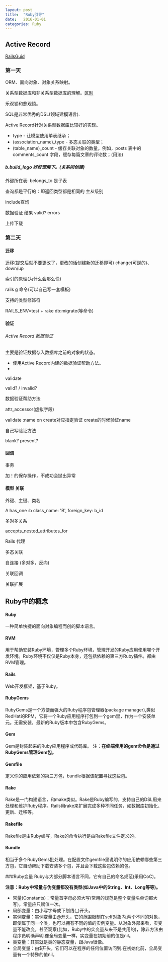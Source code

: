 ```yaml
---
layout: post
title:  "Ruby引导"
date:   2016-01-01
categories: Ruby
---
```


## Active Record
[RailsGuid](http://guides.ruby-china.org/active_record_basics.html)

### 第一天
ORM、面向对象、对象关系映射。

关系型数据库和非关系型数据库的理解。[区别](http://blog.csdn.net/robinjwong/article/details/18502195)

乐观锁和悲观锁。

SQL是非常优秀的DSL(领域建模语言).

Active Record针对关系型数据库比较好的实现。

* type - 让模型使用单表继承；
* (association_name)_type - 多态关联的类型；
* (table_name)_count - 缓存关联对象的数量。例如，posts 表中的 comments_count 字段，缓存每篇文章的评论数；(用法)

##### b.build_logo 好好理解下。(关系间创建)
外键所在表: belongs_to  是子表

查询都是平行的：即返回类型都是相同的  主从级别

include查询

数据验证 结果 valid? errors

上传下载

### 第二天

#### 迁移
迁移(提交后就不要更改了，更改的话创建新的迁移即可)
change(可逆的)、down/up

索引的原理(为什么会那么快)

rails g 命令(可以自己写一套模板)

支持的类型修饰符

RAILS_ENV=test + rake db:migrate(等命令)
#### 验证

###### Active Record 数据验证
主要是验证数据存入数据库之前的对象的状态。

* 使用Active Record内建的数据验证帮助方法。
* 


validate

valid? / invalid?

数据验证帮助方法

attr_accessor(虚拟字段)

validate :name on create对应指定验证  create的时候验证name

自己写验证方法

blank? present?
#### 回调
事务

加！的保存操作，不成功会抛出异常



#### 模型 关联

外键、主键、类名

A has_one :b class_name: 'B', foreign_key: b_id

多对多关系

accepts_nested_attributes_for

Rails 代理

多态关联

自连接 (多对多，反向)

关联回调

关联扩展


## Ruby中的概念
#### Ruby
一种简单快捷的面向对象编程而创的脚本语言。
#### RVM
用于帮助安装Ruby环境，管理多个Ruby环境，管理开发的Ruby应用使用哪个开发环境。Ruby环境不仅仅是Ruby本身，还包括依赖的第三方Ruby插件。都由RVM管理。
#### Rails
Web开发框架，基于Ruby。
#### RubyGems
RubyGems是一个方便而强大的Ruby程序包管理器(package manager),类似RedHat的RPM，它将一个Ruby应用程序打包到一个gem里，作为一个安装单元。无需安装，最新的Ruby版本中包含RubyGems。
#### Gem
Gem是封装起来的Ruby应用程序或代码库。
注：**在终端使用的gem命令是通过RubyGems管理Gem包。**
#### Gemfile
定义你的应用依赖的第三方包，bundle根据该配置寻找这些包。
#### Rake
Rake是一门构建语言，和make类似。Rake是Ruby编写的，支持自己的DSL用来处理和维护Ruby程序。Rails用rake来扩展完成多种不同任务，如数据库初始化、更新、迁移等。
#### Rakefile
Rakefile是由Ruby编写，Rake的命令执行是由Rakefile文件定义的。
#### Bundle
相当于多个RubyGems批处理。在配置文件gemfile里说明你的应用依赖哪些第三方包，它自动帮助下载安装多个包，并且会下载这些包依赖的包。

###Ruby变量
Ruby与大部分脚本语言不同，它有自己的命名规范(采用CoC)。

**注意：Ruby中常量与伪变量都没有类型(如Java中的String、Int、Long等等)。**

* 常量(Constants)：常量首字母必须大写(常用的规范是整个变量名单词都大写)，常量应只赋值一次。
* 局部变量：由小写字母或下划线(_)开头。
* 实例变量：实例变量由@开头，它的范围限制在self对象内.两个不同的对象，即使属于同一个类，也可以拥有不同的值的实例变量。从对象外部来看，实变量不能改变，甚至观察(比如，Ruby中的实变量从来不是共用的)，除非方法由程序员明确声明.像全局变量一样，实变量在初始前的值是nil。
* 类变量：其实就是类的静态变量，跟Java很像。
* 全局变量：由$开头，它们可以在程序的任何位置访问到.在初始化前，全局变量有一个特殊的值nil。






















